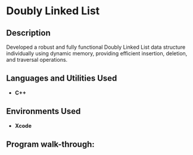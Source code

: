 <h1>Doubly Linked List</h1>


<h2>Description</h2>
Developed a robust and fully functional Doubly Linked List data structure individually using dynamic memory, providing efficient insertion, deletion, and traversal operations.
<br />


<h2>Languages and Utilities Used</h2>

- <b>C++</b> 

<h2>Environments Used </h2>

- <b>Xcode</b>

<h2>Program walk-through:</h2>


</p>

<!--
 ```diff
- text in red
+ text in green
! text in orange
# text in gray
@@ text in purple (and bold)@@
```
--!>
